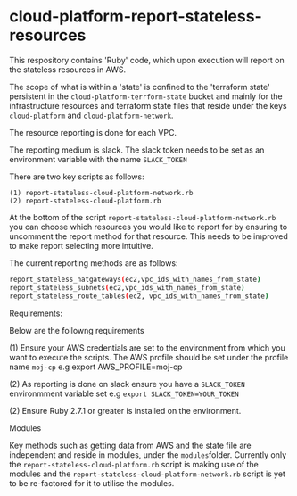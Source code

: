 # cloud-platform-report-stateless-resources


This respository contains 'Ruby' code, which upon execution will report on the stateless resources in AWS.

The scope of what is within a 'state' is confined to the 'terraform state' persistent in the ```cloud-platform-terrform-state``` bucket and mainly for
the infrastructure resources and terraform state files that reside under the keys ```cloud-platform``` and ```cloud-platform-network```. 

The resource reporting is done for each VPC. 

The reporting medium is slack. The slack token needs to be set as an environment variable with the name ```SLACK_TOKEN```

There are two key scripts as follows:

```
(1) report-stateless-cloud-platform-network.rb
(2) report-stateless-cloud-platform.rb
```

At the bottom of the script ```report-stateless-cloud-platform-network.rb``` you can choose which resources you would like to report for by ensuring to uncomment the report method for that resource. This needs to be improved to make report selecting more intuitive. 

The current reporting methods are as follows:

```sh
report_stateless_natgateways(ec2,vpc_ids_with_names_from_state)
report_stateless_subnets(ec2,vpc_ids_with_names_from_state)
report_stateless_route_tables(ec2, vpc_ids_with_names_from_state)
```

Requirements:

Below are the followng requirements

(1) Ensure your AWS credentials are set to the environment from which you want to execute the scripts. The AWS profile should be set under the profile name ```moj-cp``` e.g export AWS_PROFILE=moj-cp

(2) As reporting is done on slack ensure you have a ```SLACK_TOKEN``` environmment variable set e.g ```export SLACK_TOKEN=YOUR_TOKEN```

(2) Ensure Ruby 2.7.1 or greater is installed on the environment.

Modules

Key methods such as getting data from AWS and the state file are independent and reside in modules, under the ```modules```folder. 
Currently only the ```report-stateless-cloud-platform.rb``` script is making use of the modules and the  ```report-stateless-cloud-platform-network.rb``` script is yet to be re-factored for it to utilise the modules.